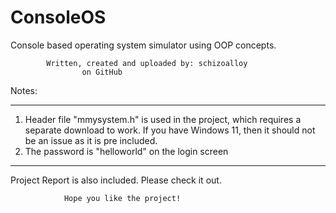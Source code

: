 # ConsoleOS
Console based operating system simulator using OOP concepts. 

			Written, created and uploaded by: schizoalloy
				    on GitHub

Notes:
**************************************************************
1.	Header file "mmysystem.h" is used in the project, which requires a separate download to work.
	If you have Windows 11, then it should not be an issue as it is pre included.
2. 	The password is "helloworld" on the login screen

**************************************************************
Project Report is also included. Please check it out.




				Hope you like the project!
